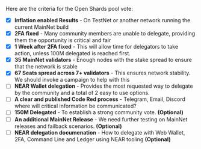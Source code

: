Here are the criteria for the Open Shards pool vote:

- [x] **Inflation enabled Results** - On TestNet or another network running the current MainNet build
- [x] **2FA fixed** - Many community members are unable to delegate, providing them the opportunity is critical and fair
- [x] **1 Week after 2FA fixed** - This will allow time for delegators to take action, unless 100M delegated is reached first.
- [x] **35 MainNet validators** - Enough nodes with the stake spread to ensure that the network is stable
- [x] **67 Seats spread across 7+ validators** - This ensures network stability. We should invoke a campaign to help with this
- [ ] **NEAR Wallet delegation** - Provides the most requested way to delegate by the community and a total of 2 easy to use options.
- [ ] **A clear and published Code Red process** - Telegram, Email, Discord where will critical information be communicated?
- [ ] **150M Delegated** - To establish a strong community vote. **(Optional)**
- [ ] **An additional MainNet Release** - We need further testing on MainNet releases and failback scenarios. **(Optional)**
- [ ] **NEAR delegation documenation** - How to delegate with Web Wallet, 2FA, Command Line and Ledger using NEAR tooling **(Optional)**
